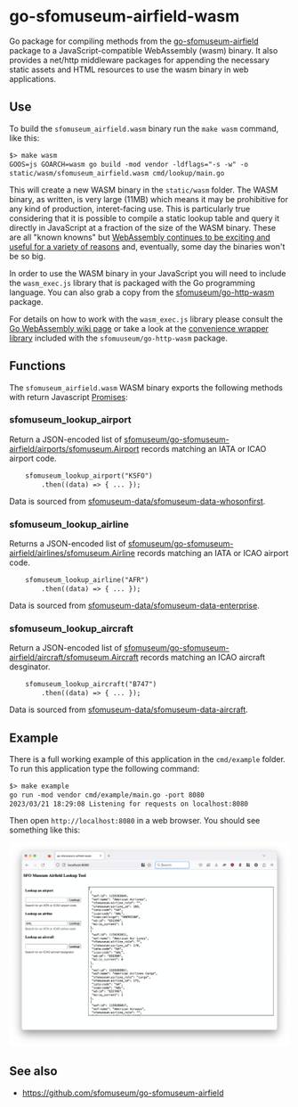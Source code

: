 # go-sfomuseum-airfield-wasm

Go package for compiling methods from the [go-sfomuseum-airfield](https://github.com/sfomuseum/go-sfomuseum-airfield) package to a JavaScript-compatible WebAssembly (wasm) binary. It also provides a net/http middleware packages for appending the necessary static assets and HTML resources to use the wasm binary in web applications.

## Use

To build the `sfomuseum_airfield.wasm` binary run the `make wasm` command, like this:

```
$> make wasm
GOOS=js GOARCH=wasm go build -mod vendor -ldflags="-s -w" -o static/wasm/sfomuseum_airfield.wasm cmd/lookup/main.go
```

This will create a new WASM binary in the `static/wasm` folder. The WASM binary, as written, is very large (11MB) which means it may be prohibitive for any kind of production, interet-facing use. This is particularly true considering that it is possible to compile a static lookup table and query it directly in JavaScript at a fraction of the size of the WASM binary. These are all "known knowns" but [WebAssembly continues to be exciting and useful for a variety of reasons](https://millsfield.sfomuseum.org/blog/tags/webassembly) and, eventually, some day the binaries won't be so big.

In order to use the WASM binary in your JavaScript you will need to include the `wasm_exec.js` library that is packaged with the Go programming language. You can also grab a copy from the [sfomuseum/go-http-wasm](https://github.com/sfomuseum/go-http-wasm/blob/main/static/javascript/wasm_exec.js) package.

For details on how to work with the `wasm_exec.js` library please consult the [Go WebAssembly wiki page](https://github.com/golang/go/wiki/WebAssembly) or take a look at the [convenience wrapper library](https://github.com/sfomuseum/go-http-wasm/blob/main/static/javascript/sfomuseum.wasm.js) included with the `sfomuuseum/go-http-wasm` package.

## Functions

The `sfomuseum_airfield.wasm` WASM binary exports the following methods with return Javascript [Promises](https://developer.mozilla.org/en-US/docs/Web/JavaScript/Reference/Global_Objects/Promise):

### sfomuseum_lookup_airport

Return a JSON-encoded list of [sfomuseum/go-sfomuseum-airfield/airports/sfomuseum.Airport](https://github.com/sfomuseum/go-sfomuseum-airfield/blob/main/airports/sfomuseum/airport.go#L11) records matching an IATA or ICAO airport code.

```
	sfomuseum_lookup_airport("KSFO")
	    .then((data) => { ... });
```

Data is sourced from [sfomuseum-data/sfomuseum-data-whosonfirst](https://github.com/sfomuseum-data/sfomuseum-data-whosonfirst).

### sfomuseum_lookup_airline

Returns a JSON-encoded list of [sfomuseum/go-sfomuseum-airfield/airlines/sfomuseum.Airline](https://github.com/sfomuseum/go-sfomuseum-airfield/blob/main/airlines/sfomuseum/airline.go#L11) records matching an IATA or ICAO airport code.

```
	sfomuseum_lookup_airline("AFR")
	    .then((data) => { ... });
```

Data is sourced from [sfomuseum-data/sfomuseum-data-enterprise](https://github.com/sfomuseum-data/sfomuseum-data-enterprise).

### sfomuseum_lookup_aircraft

Return a JSON-encoded list of [sfomuseum/go-sfomuseum-airfield/aircraft/sfomuseum.Aircraft](https://github.com/sfomuseum/go-sfomuseum-airfield/blob/main/aircraft/sfomuseum/aircraft.go#L11) records matching an ICAO aircraft desginator.

```
	sfomuseum_lookup_aircraft("B747")
	    .then((data) => { ... });
```

Data is sourced from [sfomuseum-data/sfomuseum-data-aircraft](https://github.com/sfomuseum-data/sfomuseum-data-aircraft).

## Example

There is a full working example of this application in the `cmd/example` folder. To run this application type the following command:

```
$> make example
go run -mod vendor cmd/example/main.go -port 8080
2023/03/21 18:29:08 Listening for requests on localhost:8080
```

Then open `http://localhost:8080` in a  web browser. You should see something like this:

![](docs/images/sfomuseum-airfield-wasm.png)

## See also

* https://github.com/sfomuseum/go-sfomuseum-airfield
